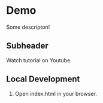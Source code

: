 # Demo

Some descripton!

## Subheader

Watch tutorial on Youtube.

## Local Development

1. Open index.html in your browser.